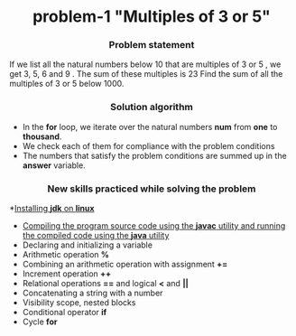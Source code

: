 <div id="header" align="center">
    <h1>problem-1 "Multiples of 3 or 5"</h1>
</div>

<div id="header" align="center">
    <h3>Problem statement</h3>
</div>
If we list all the natural numbers below 10 that are multiples of 3 or 5 , we get 3, 5, 6 and 9 . The sum of these multiples is 23
Find the sum of all the multiples of 3 or 5 below 1000.

<div id="header" align="center">
    <h3>Solution algorithm</h3>
</div>

* In the **for** loop, we iterate over the natural numbers **num** from **one** to **thousand**.
* We check each of them for compliance with the problem conditions
* The numbers that satisfy the problem conditions are summed up in the **answer** variable.

<div id="header" align="center">
    <h3>New skills practiced while solving the problem</h3>
</div>

*[Installing **jdk** on **linux**](https://java-practice/blog/ustanovka-java.jsp)
* [Compiling the program source code using the **javac** utility and running the compiled code using the **java** utility](https://java-practice/blog/kompilyaciya-java-koda.jsp)
* Declaring and initializing a variable
* Arithmetic operation **%**
* Combining an arithmetic operation with assignment **+=**
* Increment operation **++**
* Relational operations **==** and logical **<** and **||**
* Concatenating a string with a number
* Visibility scope, nested blocks
* Conditional operator **if**
* Cycle **for**
